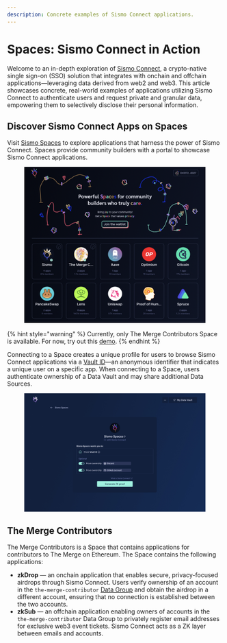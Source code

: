 ```yaml
---
description: Concrete examples of Sismo Connect applications.
---
```


# Spaces: Sismo Connect in Action

Welcome to an in-depth exploration of [Sismo Connect](../#sismo-connect-the-crypto-native-sso), a crypto-native single sign-on (SSO) solution that integrates with onchain and offchain applications—leveraging data derived from web2 and web3. This article showcases concrete, real-world examples of applications utilizing Sismo Connect to authenticate users and request private and granular data, empowering them to selectively disclose their personal information.

## Discover Sismo Connect Apps on Spaces

Visit [Sismo Spaces](https://spaces.sismo.io/) to explore applications that harness the power of Sismo Connect. Spaces provide community builders with a portal to showcase Sismo Connect applications.

<figure><img src="../.gitbook/assets/Untitled (2).png" alt=""><figcaption></figcaption></figure>

{% hint style="warning" %}
Currently, only The Merge Contributors Space is available. For now, try out this [demo](https://demo.spaces.sismo.io/sismo).
{% endhint %}

Connecting to a Space creates a unique profile for users to browse Sismo Connect applications via a [Vault ID](../knowledge-base/resources/technical-concepts/vault-and-proof-identifiers.md)—an anonymous identifier that indicates a unique user on a specific app. When connecting to a Space, users authenticate ownership of a Data Vault and may share additional Data Sources.

<figure><img src="../.gitbook/assets/Vault app_Sismo-Spaces (1).jpg" alt=""><figcaption></figcaption></figure>

## The Merge Contributors

The Merge Contributors is a Space that contains applications for contributors to The Merge on Ethereum. The Space contains the following applications:

* **zkDrop** — an onchain application that enables secure, privacy-focused airdrops through Sismo Connect. Users verify ownership of an account in the `the-merge-contributor` [Data Group](../what-is-sismo/personal-data-sismos-data-vault-gems-and-groups.md#data-gems-and-data-groups) and obtain the airdrop in a different account, ensuring that no connection is established between the two accounts.
* **zkSub** — an offchain application enabling owners of accounts in the `the-merge-contributor` Data Group to privately register email addresses for exclusive web3 event tickets. Sismo Connect acts as a ZK layer between emails and accounts.
